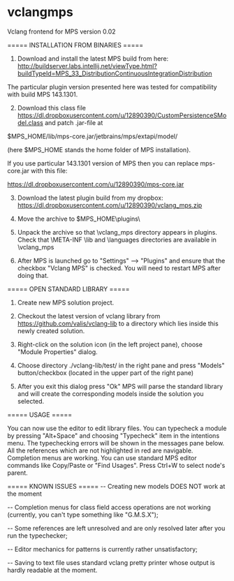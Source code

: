# vclangmps

Vclang frontend for MPS version 0.02

===== INSTALLATION FROM BINARIES =====

1. Download and install the latest MPS build from here:
http://buildserver.labs.intellij.net/viewType.html?buildTypeId=MPS_33_DistributionContinuousIntegrationDistribution

The particular plugin version presented here was tested for compatibility with build MPS 143.1301.

2. Download this class file https://dl.dropboxusercontent.com/u/12890390/CustomPersistenceSModel.class
and patch .jar-file at 

$MPS_HOME/lib/mps-core.jar/jetbrains/mps/extapi/model/ 

(here $MPS_HOME stands the home folder of MPS installation).

If you use particular 143.1301 version of MPS then you can replace mps-core.jar with this file:

https://dl.dropboxusercontent.com/u/12890390/mps-core.jar

3. Download the latest plugin build from my dropbox: https://dl.dropboxusercontent.com/u/12890390/vclang_mps.zip

3. Move the archive to $MPS_HOME\plugins\ 

4. Unpack the archive so that \vclang_mps directory appears in plugins.
Check that \META-INF \lib and \languages directories are available in \vclang_mps

5. After MPS is launched go to "Settings" --> "Plugins" and ensure that the checkbox "Vclang MPS" is checked. 
You will need to restart MPS after doing that.

===== OPEN STANDARD LIBRARY =====

1. Create new MPS solution project.

2. Checkout the latest version of vclang library from https://github.com/valis/vclang-lib to a directory which lies inside this newly created solution.

3. Right-click on the solution icon (in the left project pane), choose "Module Properties" dialog.

4. Choose directory ./vclang-lib/test/ in the right pane and press "Models" button/checkbox (located in the upper part of the right pane)

5. After you exit this dialog press "Ok" MPS will parse the standard library and will create the corresponding models inside the solution you selected.

===== USAGE =====

You can now use the editor to edit library files. 
You can typecheck a module by pressing "Alt+Space" and choosing "Typecheck" item in the intentions menu.
The typechecking errors will be shown in the messages pane below. All the references which are not highlighted in red are navigable.
Completion menus are working. You can use standard MPS editor commands like Copy/Paste or "Find Usages". Press Ctrl+W to select node's parent.

===== KNOWN ISSUES =====
 -- Creating new models DOES NOT work at the moment

 -- Completion menus for class field access operations are not working (currently, you can't type something like "G.M.S.X");

 -- Some references are left unresolved and are only resolved later after you run the typechecker;

 -- Editor mechanics for patterns is currently rather unsatisfactory;

 -- Saving to text file uses standard vclang pretty printer whose output is hardly readable at the moment.
